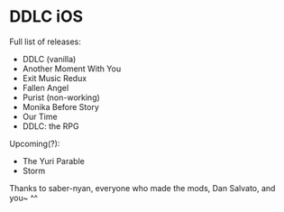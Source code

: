 # DDLC iOS
Full list of releases:
- DDLC (vanilla)
- Another Moment With You
- Exit Music Redux
- Fallen Angel
- Purist (non-working)
- Monika Before Story
- Our Time
- DDLC: the RPG

Upcoming(?):
- The Yuri Parable
- Storm

Thanks to saber-nyan, everyone who made the mods, Dan Salvato, and you~ ^^

